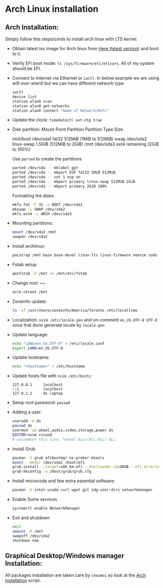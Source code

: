 # Arch Linux installation

## Arch Installation:

Simply follow this steps/cmds to install arch linux with LTS kernel.

- Obtain latest iso image for Arch linux from [Here (latest version)](http://mirror.csclub.uwaterloo.ca/archlinux/iso/latest/archlinux-x86_64.iso) and boot to it.
- Verify EFI boot mode: `ls /sys/firmware/efi/efivars`. All of my system should be EFI.
- Connect to Internet via Ethernet or `iwctl`. In below example we are using wifi over wlan0 but we can have different network type
  ```bash
  iwctl
  device list
  station wlan0 scan
  station wlan0 get-networks
  station wlan0 connect "Name of Network/WiFi"
  ```
- Update the clock: `timedatectl set-ntp true`
- Disk partition:
  Mount Point Partition Partition Type Size

  _mnt/boot_ /dev/sda1 fat32 512MiB (1MiB to 512MiB)
  swap /dev/sda2 linux-swap 1.5GiB (512MiB to 2GiB)
  /mnt /dev/sda3 ext4 remaining (2GiB to 100%)

  Use `parted` to create the partitions

  ```bash
  parted /dev/sda -- mklabel gpt
  parted /dev/sda -- mkpart ESP fat32 1MiB 512MiB
  parted /dev/sda -- set 1 esp on
  parted /dev/sda -- mkpart primary linux-swap 512MiB 2GiB
  parted /dev/sda -- mkpart primary 2GiB 100%
  ```

  Formatting the disks:

  ```bash
  mkfs.fat -F 32 -n BOOT /dev/sda1
  mkswap -L SWAP /dev/sda2
  mkfs.ext4 -L ARCH /dev/sda3
  ```

- Mounting partitions:
  ```bash
  mount /dev/sda3 /mnt
  swapon /dev/sda2
  ```
- Install archlinux:
  ```bash
  pacstrap /mnt base base-devel linux-lts linux-firmware neovim sudo
  ```
- Fstab setup:

  ```bash
  genfstab -U /mnt >> /mnt/etc/fstab
  ```

- Change root: \~\~

  ```bash
  arch-chroot /mnt
  ```

- Zoneinfo update:

  ```bash
  ln -sf /usr/share/zoneinfo/America/Toronto /etc/localtime
  ```

- Localization: `nvim /etc/locale.gen` and un-comment
  `en_US.UTF-8 UTF-8` once that done generate locale by `locale-gen`

- Update language:

  ```bash
  echo "LANG=en_US.UTF-8" > /etc/locale.conf
  export LANG=en_US.UTF-8
  ```

- Update hostname:

  ```bash
  echo "<hostname>" > /etc/hostname
  ```

- Update hosts file with `nvim /etc/hosts`:

  ```
  127.0.0.1     localhost
  ::1           localhost
  127.0.1.1     ds-laptop
  ```

- Setup root password: `passwd`

- Adding a user:

  ```bash
  useradd -m ds
  passwd ds
  usermod -aG wheel,audio,video,storage,power ds
  EDITOR=nvim visuod
  # uncomment this line: %wheel ALL=(ALL:ALL) ALL
  ```

- Install Grub

  ```bash
  pacman -S grub efibootmgr os-prober mtools
  mount --mkdir /dev/sda1 /boot/efi
  grub-install --target=x86_64-efi --bootloader-id=GRUB --efi-directory=/boot/efi
  grub-mkconfig -o /boot/grub/grub.cfg
  ```

- Install microcode and few extra essential software:

  ```bash
  pacman -S intel-ucode curl wget git xdg-user-dirs networkmanager
  ```

- Enable Some services

  ```bash
  systemctl enable NetworkManager
  ```

- Exit and shutdown

  ```bash
  exit
  umount -R /mnt
  swapoff /dev/sda2
  shutdown now
  ```

## Graphical Desktop/Windows manager Installation:

All packages installation are taken care by `chezmoi` so look at the [Arch Installation](home/.chezmoiscripts/linux/run_onchange_before_11_install-arch-packages.sh.tmpl) script.
